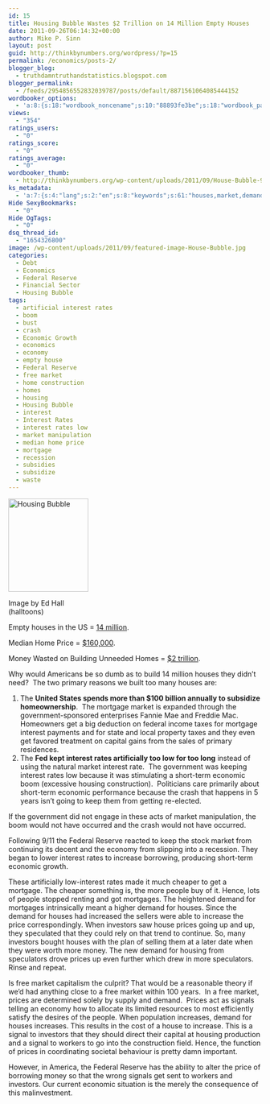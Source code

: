 ```yaml
---
id: 15
title: Housing Bubble Wastes $2 Trillion on 14 Million Empty Houses
date: 2011-09-26T06:14:32+00:00
author: Mike P. Sinn
layout: post
guid: http://thinkbynumbers.org/wordpress/?p=15
permalink: /economics/posts-2/
blogger_blog:
  - truthdamntruthandstatistics.blogspot.com
blogger_permalink:
  - /feeds/2954856552832039787/posts/default/8871561064085444152
wordbooker_options:
  - 'a:8:{s:18:"wordbook_noncename";s:10:"88893fe3be";s:18:"wordbook_page_post";s:4:"-100";s:18:"wordbook_orandpage";s:1:"2";s:23:"wordbook_default_author";s:1:"2";s:23:"wordbook_extract_length";s:2:"10";s:19:"wordbook_actionlink";s:3:"100";s:18:"wordbook_attribute";s:0:"";s:29:"wordbooker_status_update_text";s:0:"";}'
views:
  - "354"
ratings_users:
  - "0"
ratings_score:
  - "0"
ratings_average:
  - "0"
wordbooker_thumb:
  - http://thinkbynumbers.org/wp-content/uploads/2011/09/House-Bubble-90x90.jpg
ks_metadata:
  - 'a:7:{s:4:"lang";s:2:"en";s:8:"keywords";s:61:"houses,market,demand,prices,economic,investors,rates,increase";s:19:"keywords_autoupdate";s:1:"1";s:11:"description";s:158:"houses in the US = 14 million. Median Home Price = $160,000. Money Wasted on Building Unneeded Homes = $2 trillion. Why would Americans be so dumb as to build";s:22:"description_autoupdate";s:1:"1";s:5:"title";s:0:"";s:6:"robots";s:12:"index,follow";}'
Hide SexyBookmarks:
  - "0"
Hide OgTags:
  - "0"
dsq_thread_id:
  - "1654326800"
image: /wp-content/uploads/2011/09/featured-image-House-Bubble.jpg
categories:
  - Debt
  - Economics
  - Federal Reserve
  - Financial Sector
  - Housing Bubble
tags:
  - artificial interest rates
  - boom
  - bust
  - crash
  - Economic Growth
  - economics
  - economy
  - empty house
  - Federal Reserve
  - free market
  - home construction
  - homes
  - housing
  - Housing Bubble
  - interest
  - Interest Rates
  - interest rates low
  - market manipulation
  - median home price
  - mortgage
  - recession
  - subsidies
  - subsidize
  - waste
---
```

<div id="attachment_524" style="width: 169px" class="wp-caption alignleft">
  <img aria-describedby="caption-attachment-524" data-attachment-id="524" data-permalink="https://thinkbynumbers.org/economics/posts-2/attachment/house-bubble/" data-orig-file="https://thinkbynumbers.org/wp-content/uploads/2011/09/House-Bubble.jpg" data-orig-size="736,858" data-comments-opened="1" data-image-meta="{&quot;aperture&quot;:&quot;0&quot;,&quot;credit&quot;:&quot;&quot;,&quot;camera&quot;:&quot;&quot;,&quot;caption&quot;:&quot;&quot;,&quot;created_timestamp&quot;:&quot;0&quot;,&quot;copyright&quot;:&quot;&quot;,&quot;focal_length&quot;:&quot;0&quot;,&quot;iso&quot;:&quot;0&quot;,&quot;shutter_speed&quot;:&quot;0&quot;,&quot;title&quot;:&quot;&quot;,&quot;orientation&quot;:&quot;0&quot;}" data-image-title="Housing Bubble" data-image-description="<p>Housing Bubble</p>
" data-medium-file="https://thinkbynumbers.org/wp-content/uploads/2011/09/House-Bubble-257x300.jpg" data-large-file="https://thinkbynumbers.org/wp-content/uploads/2011/09/House-Bubble.jpg" class="size-full wp-image-524   " title="Housing Bubble" src="http://thinkbynumbers.org/wp-content/uploads/2011/09/House-Bubble.jpg" alt="Housing Bubble" width="159" height="185" srcset="https://thinkbynumbers.org/wp-content/uploads/2011/09/House-Bubble.jpg 736w, https://thinkbynumbers.org/wp-content/uploads/2011/09/House-Bubble-257x300.jpg 257w, https://thinkbynumbers.org/wp-content/uploads/2011/09/House-Bubble-672x783.jpg 672w" sizes="(max-width: 159px) 100vw, 159px" />
  
  <p id="caption-attachment-524" class="wp-caption-text">
    Image by Ed Hall (halltoons)
  </p>
</div>

Empty houses in the US = [14 million](http://usatoday30.usatoday.com/money/economy/housing/2009-02-12-vacancy12_N.htm).

Median Home Price = [$160,000](http://abcnews.go.com/Business/ConsumerNews/save-big-buy-foreclosed-house/story?id=13052724).

Money Wasted on Building Unneeded Homes = [$2 trillion](http://www.rd.com/money/the-government-is-wasting-your-tax-dollars/).

Why would Americans be so dumb as to build 14 million houses they didn&#8217;t need?  The two primary reasons we built too many houses are:

  1. The **United States spends more than $100 billion annually to subsidize homeownership**.  The mortgage market is expanded through the government-sponsored enterprises Fannie Mae and Freddie Mac. Homeowners get a big deduction on federal income taxes for mortgage interest payments and for state and local property taxes and they even get favored treatment on capital gains from the sales of primary residences.
  2. The **Fed kept interest rates artificially too low for too long** instead of using the natural market interest rate.  The government was keeping interest rates low because it was stimulating a short-term economic boom (excessive housing construction).  Politicians care primarily about short-term economic performance because the crash that happens in 5 years isn&#8217;t going to keep them from getting re-elected.

If the government did not engage in these acts of market manipulation, the boom would not have occurred and the crash would not have occurred.

Following 9/11 the Federal Reserve reacted to keep the stock market from continuing its decent and the economy from slipping into a recession. They began to lower interest rates to increase borrowing, producing short-term economic growth.

These artificially low-interest rates made it much cheaper to get a mortgage. The cheaper something is, the more people buy of it. Hence, lots of people stopped renting and got mortgages. The heightened demand for mortgages intrinsically meant a higher demand for houses. Since the demand for houses had increased the sellers were able to increase the price correspondingly. When investors saw house prices going up and up, they speculated that they could rely on that trend to continue. So, many investors bought houses with the plan of selling them at a later date when they were worth more money. The new demand for housing from speculators drove prices up even further which drew in more speculators. Rinse and repeat.

Is free market capitalism the culprit? That would be a reasonable theory if we&#8217;d had anything close to a free market within 100 years.  In a free market, prices are determined solely by supply and demand.  Prices act as signals telling an economy how to allocate its limited resources to most efficiently satisfy the desires of the people. When population increases, demand for houses increases. This results in the cost of a house to increase. This is a signal to investors that they should direct their capital at housing production and a signal to workers to go into the construction field. Hence, the function of prices in coordinating societal behaviour is pretty damn important.

However, in America, the Federal Reserve has the ability to alter the price of borrowing money so that the wrong signals get sent to workers and investors. Our current economic situation is the merely the consequence of this malinvestment.

&nbsp;